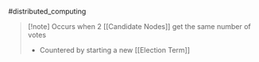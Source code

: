 #distributed_computing 
>[!note] Occurs when 2 [[Candidate Nodes]] get the same number of votes
>- Countered by starting a new [[Election Term]]
